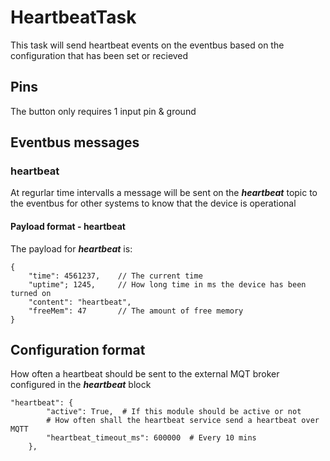 # HeartbeatTask
This task will send heartbeat events on the eventbus based on the configuration that has been set or recieved

## Pins
The button only requires 1 input pin & ground

## Eventbus messages
### heartbeat
At regurlar time intervalls a message will be sent on the ***heartbeat*** topic to the eventbus for other systems to know that the device is operational


#### Payload format - heartbeat
The payload for ***heartbeat*** is:

```
{
    "time": 4561237,    // The current time
    "uptime"; 1245,     // How long time in ms the device has been turned on
    "content": "heartbeat",
    "freeMem": 47       // The amount of free memory
}
```

## Configuration format
How often a heartbeat should be sent to the external MQT broker configured in the ***heartbeat*** block

```
"heartbeat": {
        "active": True,  # If this module should be active or not
        # How often shall the heartbeat service send a heartbeat over MQTT
        "heartbeat_timeout_ms": 600000  # Every 10 mins
    },
```
